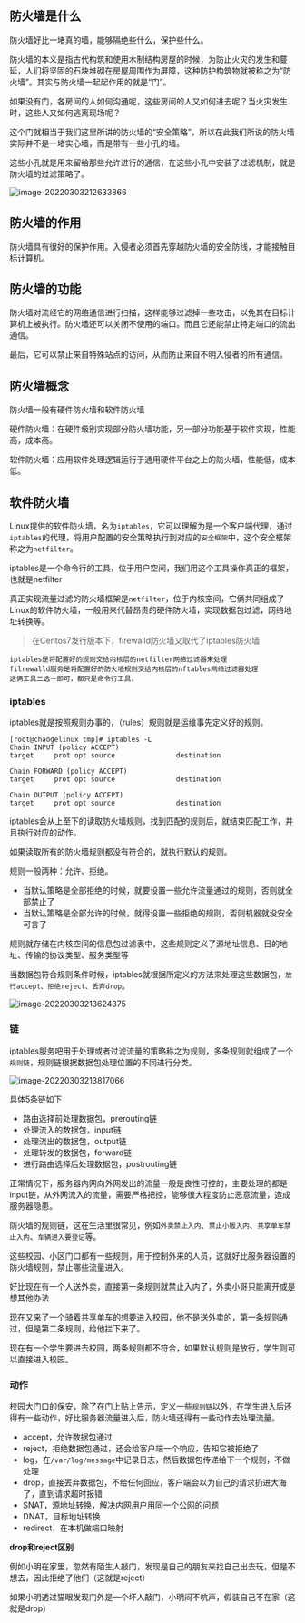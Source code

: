 ## 防火墙是什么

防火墙好比一堵真的墙，能够隔绝些什么，保护些什么。

防火墙的本义是指古代构筑和使用木制结构房屋的时候，为防止火灾的发生和蔓延，人们将坚固的石块堆砌在房屋周围作为屏障，这种防护构筑物就被称之为“防火墙”。其实与防火墙一起起作用的就是“门”。

如果没有门，各房间的人如何沟通呢，这些房间的人又如何进去呢？当火灾发生时，这些人又如何逃离现场呢？

这个门就相当于我们这里所讲的防火墙的“安全策略”，所以在此我们所说的防火墙实际并不是一堵实心墙，而是带有一些小孔的墙。

这些小孔就是用来留给那些允许进行的通信，在这些小孔中安装了过滤机制，就是防火墙的过滤策略了。

![image-20220303212633866](防火墙介绍.assets/image-20220303212633866.png)

## 防火墙的作用

防火墙具有很好的保护作用。入侵者必须首先穿越防火墙的安全防线，才能接触目标计算机。

## 防火墙的功能

防火墙对流经它的网络通信进行扫描，这样能够过滤掉一些攻击，以免其在目标计算机上被执行。防火墙还可以关闭不使用的端口。而且它还能禁止特定端口的流出通信。

最后，它可以禁止来自特殊站点的访问，从而防止来自不明入侵者的所有通信。

## 防火墙概念

防火墙一般有硬件防火墙和软件防火墙

硬件防火墙：在硬件级别实现部分防火墙功能，另一部分功能基于软件实现，性能高，成本高。

软件防火墙：应用软件处理逻辑运行于通用硬件平台之上的防火墙，性能低，成本低。

## 软件防火墙

Linux提供的软件防火墙，名为`iptables`，它可以理解为是一个客户端代理，通过`iptables`的代理，将用户配置的安全策略执行到对应的`安全框架`中，这个安全框架称之为`netfilter`。

iptables是一个命令行的工具，位于用户空间，我们用这个工具操作真正的框架，也就是netfilter

真正实现流量过滤的防火墙框架是`netfilter`，位于内核空间，它俩共同组成了Linux的软件防火墙，一般用来代替昂贵的硬件防火墙，实现数据包过滤，网络地址转换等。

> 在Centos7发行版本下，firewalld防火墙又取代了iptables防火墙

```
iptables是将配置好的规则交给内核层的netfilter网络过滤器来处理
filrewalld服务是将配置好的防火墙规则交给内核层的nftables网络过滤器处理
这俩工具二选一即可，都只是命令行工具，
```

### iptables

iptables就是按照规则办事的，（rules）规则就是运维事先定义好的规则。

```
[root@chaogelinux tmp]# iptables -L
Chain INPUT (policy ACCEPT)
target     prot opt source               destination

Chain FORWARD (policy ACCEPT)
target     prot opt source               destination

Chain OUTPUT (policy ACCEPT)
target     prot opt source               destination
```

iptables会从上至下的读取防火墙规则，找到匹配的规则后，就结束匹配工作，并且执行对应的动作。

如果读取所有的防火墙规则都没有符合的，就执行默认的规则。

规则一般两种：允许、拒绝。

- 当默认策略是全部拒绝的时候，就要设置一些允许流量通过的规则，否则就全部禁止了
- 当默认策略是全部允许的时候，就得设置一些拒绝的规则，否则机器就没安全可言了

规则就存储在内核空间的信息包过滤表中，这些规则定义了源地址信息、目的地址、传输的协议类型、服务类型等

当数据包符合规则条件时候，iptables就根据所定义的方法来处理这些数据包，`放行accept、拒绝reject、丢弃drop`。

![image-20220303213624375](防火墙介绍.assets/image-20220303213624375.png)

### 链

iptables服务吧用于处理或者过滤流量的策略称之为规则，多条规则就组成了一个`规则链`，规则链根据数据包处理位置的不同进行分类。

![image-20220303213817066](防火墙介绍.assets/image-20220303213817066.png)

具体5条链如下

- 路由选择前处理数据包，prerouting链
- 处理流入的数据包，input链
- 处理流出的数据包，output链
- 处理转发的数据包，forward链
- 进行路由选择后处理数据包，postrouting链

正常情况下，服务器内网向外网发出的流量一般是良性可控的，主要处理的都是input链，从外网流入的流量，需要严格把控，能够很大程度防止恶意流量，造成服务器隐患。

防火墙的规则链，这在生活里很常见，例如`外卖禁止入内`、`禁止小贩入内`、`共享单车禁止入内`、`车辆进入要登记`等。

这些校园、小区门口都有一些规则，用于控制外来的人员，这就好比服务器设置的防火墙规则，禁止哪些流量进入。

好比现在有一个人送外卖，直接第一条规则就禁止入内了，外卖小哥只能离开或是想其他办法

现在又来了一个骑着共享单车的想要进入校园，他不是送外卖的，第一条规则通过，但是第二条规则，给他拦下来了。

现在有一个学生要进去校园，两条规则都不符合，如果默认规则是放行，学生则可以直接进入校园。

### 动作

校园大门口的保安，除了在门上贴上告示，定义一些`规则链`以外，在学生进入后还得有一些动作，好比服务器流量进入后，防火墙还得有一些动作去处理流量。

- accept，允许数据包通过
- reject，拒绝数据包通过，还会给客户端一个响应，告知它被拒绝了
- log，在`/var/log/message`中记录日志，然后数据包传递给下一个规则，不做处理
- drop，直接丢弃数据包，不给任何回应，客户端会以为自己的请求扔进大海了，直到请求超时报错
- SNAT，源地址转换，解决内网用户用同一个公网的问题
- DNAT，目标地址转换
- redirect，在本机做端口映射

**drop和reject区别**

例如小明在家里，忽然有陌生人敲门，发现是自己的朋友来找自己出去玩，但是不想去，因此拒绝了他们（这就是reject）

如果小明透过猫眼发现门外是一个坏人敲门，小明闷不吭声，假装自己不在家（这就是drop）

